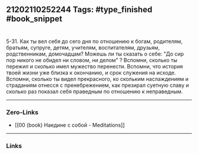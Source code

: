 21202110252244
Tags: #type_finished #book_snippet 
---
# 

 5-31. Как ты вел себя до сего дня по отношению к богам, родителям, братьям, супруге, детям, учителям, воспитателям, друзьям, родственникам, домочадцам? Можешь ли ты сказать о себе: "До сир пор никого не обидел ни словом, ни делом" ? Вспомни, сколько ты пережил и сколько имел мужество перенести. Вспомни, что история твоей жизни уже близка к окончанию, и срок служения  на исходе. Вспомни, сколько ты видел прекрасного, ко скольким наслаждениям и страданиям отнесся с пренебрежением, как презирал суетную славу и сколько раз показал себя праведным по отношению к неправедным. 

---
### Zero-Links
 - [[00 (book) Наедине с собой - Meditations]]
---
### Links
